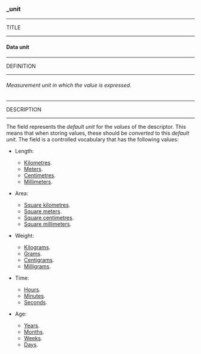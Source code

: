 ### _unit



------
TITLE

------

#### Data unit



------
DEFINITION

------

###### Measurement unit in which the value is expressed.



------
DESCRIPTION

------

The field represents the *default unit* for the *values* of the descriptor. This means that when storing values, these should be *converted* to this *default unit*. The field is a controlled vocabulary that has the following values:

- Length:
    - [Kilometres](_unit_length_km.md).
    - [Meters](_unit_length_m.md).
    - [Centimetres](_unit_length_cm.md).
    - [Millimeters](_unit_length_mm.md).

- Area:
    - [Square kilometres](_unit_area_km.md).
    - [Square meters](_unit_area_m.md).
    - [Square centimetres](_unit_area_cm.md).
    - [Square millimeters](_unit_area_mm.md).

- Weight:
    - [Kilograms](_unit_weight_kg.md).
    - [Grams](_unit_weight_g.md).
    - [Centigrams](_unit_weight_cg.md).
    - [Milligrams](_unit_weight_mg.md).

- Time:
    - [Hours](_unit_time_h.md).
    - [Minutes](_unit_time_m.md).
    - [Seconds](_unit_time_s.md).

- Age:
    - [Years](_unit_age_y.md).
    - [Months](_unit_age_m.md).
    - [Weeks](_unit_age_w.md).
    - [Days](_unit_age_d).